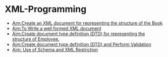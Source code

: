 # XML-Programming
- [Aim:Create an XML document for representing the structure of the Book](https://github.com/neerajsingh116/XML-Programming/blob/master/Lab1_Book_Structure)
- [Aim:To Write a  well formed XML document](https://github.com/neerajsingh116/XML-Programming/blob/master/Lab2_Well_Formed_Document)
- [Aim:Create document type definition (DTD) for representing the structure of Employee.](https://github.com/neerajsingh116/XML-Programming/blob/master/Lab3_Document_type_definition)
- [Aim:Create document type definition (DTD) and Perform Validation](https://github.com/neerajsingh116/XML-Programming/blob/master/Document_Type_Definition(DTD)_and_Validation.)
- [Aim: Use of Schema and XML Restriction](https://github.com/neerajsingh116/XML-Programming/blob/master/Lab_5_XML_Schema%20and%20XML_Restriction)

